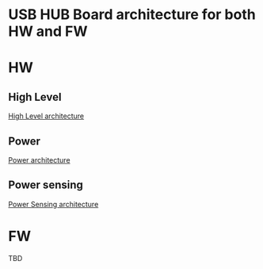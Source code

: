 # USB HUB Board architecture for both HW and FW

# HW
## High Level
[High Level architecture](high_level.md)

## Power
[Power architecture](power.md)

## Power sensing
[Power Sensing architecture](power_sensing.md)

# FW
TBD
